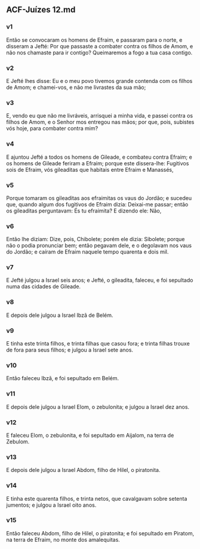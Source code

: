 ## ACF-Juízes 12.md
### v1
 Então se convocaram os homens de Efraim, e passaram para o norte, e disseram a Jefté: Por que passaste a combater contra os filhos de Amom, e não nos chamaste para ir contigo? Queimaremos a fogo a tua casa contigo.
### v2
 E Jefté lhes disse: Eu e o meu povo tivemos grande contenda com os filhos de Amom; e chamei-vos, e não me livrastes da sua mão;
### v3
 E, vendo eu que não me livráveis, arrisquei a minha vida, e passei contra os filhos de Amom, e o Senhor mos entregou nas mãos; por que, pois, subistes vós hoje, para combater contra mim?
### v4
 E ajuntou Jefté a todos os homens de Gileade, e combateu contra Efraim; e os homens de Gileade feriram a Efraim; porque este dissera-lhe: Fugitivos sois de Efraim, vós gileaditas que habitais entre Efraim e Manassés,
### v5
 Porque tomaram os gileaditas aos efraimitas os vaus do Jordão; e sucedeu que, quando algum dos fugitivos de Efraim dizia: Deixai-me passar; então os gileaditas perguntavam: És tu efraimita? E dizendo ele: Não,
### v6
 Então lhe diziam: Dize, pois, Chibolete; porém ele dizia: Sibolete; porque não o podia pronunciar bem; então pegavam dele, e o degolavam nos vaus do Jordão; e caíram de Efraim naquele tempo quarenta e dois mil.
### v7
 E Jefté julgou a Israel seis anos; e Jefté, o gileadita, faleceu, e foi sepultado numa das cidades de Gileade.
### v8
 E depois dele julgou a Israel Ibzã de Belém.
### v9
 E tinha este trinta filhos, e trinta filhas que casou fora; e trinta filhas trouxe de fora para seus filhos; e julgou a Israel sete anos.
### v10
 Então faleceu Ibzã, e foi sepultado em Belém.
### v11
 E depois dele julgou a Israel Elom, o zebulonita; e julgou a Israel dez anos.
### v12
 E faleceu Elom, o zebulonita, e foi sepultado em Aijalom, na terra de Zebulom.
### v13
 E depois dele julgou a Israel Abdom, filho de Hilel, o piratonita.
### v14
 E tinha este quarenta filhos, e trinta netos, que cavalgavam sobre setenta jumentos; e julgou a Israel oito anos.
### v15
 Então faleceu Abdom, filho de Hilel, o piratonita; e foi sepultado em Piratom, na terra de Efraim, no monte dos amalequitas.
